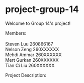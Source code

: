 # project-group-14

Welcome to Group 14's project!

Members:<br/>			
Steven Luu	260866167<br/>
Nelson Zeng	260XXXXXX<br/>
Mehdi Ammar	260XXXXXX<br/>
Mert Gurkan	260XXXXXX<br/>
Tian Ci Liu	260XXXXXX<br/>

Project Description:
	

